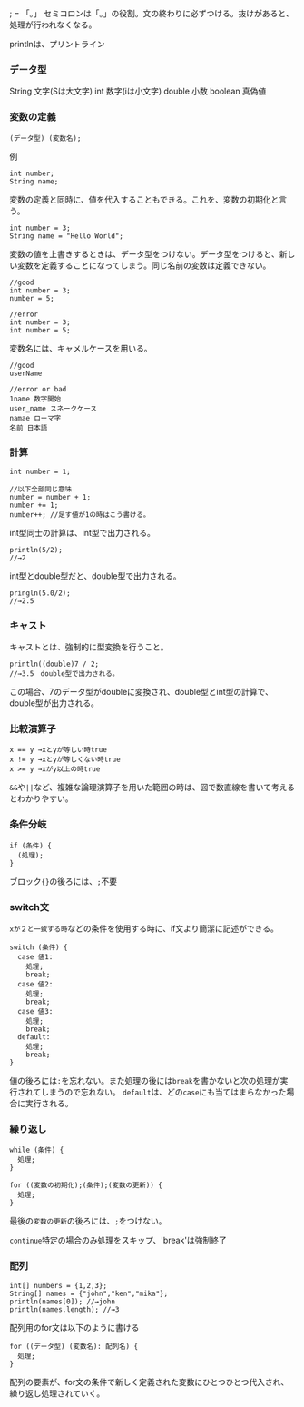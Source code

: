 ; = 「。」
セミコロンは「。」の役割。文の終わりに必ずつける。抜けがあると、処理が行われなくなる。

printlnは、プリントライン

### データ型
String 文字(Sは大文字)
int 数字(iは小文字)
double 小数
boolean 真偽値

### 変数の定義

```
(データ型) (変数名);
```
例
```
int number;
String name;
```

変数の定義と同時に、値を代入することもできる。これを、変数の初期化と言う。
```
int number = 3;
String name = "Hello World";
```

変数の値を上書きするときは、データ型をつけない。データ型をつけると、新しい変数を定義することになってしまう。同じ名前の変数は定義できない。
```
//good
int number = 3;
number = 5;

//error
int number = 3;
int number = 5;
```

変数名には、キャメルケースを用いる。
```
//good
userName

//error or bad
1name 数字開始
user_name スネークケース
namae ローマ字
名前 日本語
```


### 計算
```
int number = 1;

//以下全部同じ意味
number = number + 1;
number += 1;
number++; //足す値が1の時はこう書ける。
```

int型同士の計算は、int型で出力される。
```
println(5/2);
//→2
```
int型とdouble型だと、double型で出力される。
```
pringln(5.0/2);
//→2.5
```

### キャスト
キャストとは、強制的に型変換を行うこと。
```
println((double)7 / 2;
//→3.5　double型で出力される。
```
この場合、7のデータ型がdoubleに変換され、double型とint型の計算で、double型が出力される。

### 比較演算子
```
x == y →xとyが等しい時true
x != y →xとyが等しくない時true
x >= y →xがy以上の時true
```
`&&`や`||`など、複雑な論理演算子を用いた範囲の時は、図で数直線を書いて考えるとわかりやすい。

### 条件分岐
```
if (条件) {
  (処理);
}
```
ブロック`{}`の後ろには、`;`不要

### switch文
`xが２と一致する時`などの条件を使用する時に、if文より簡潔に記述ができる。
```
switch (条件) {
  case 値1:
    処理;
    break;
  case 値2:
    処理;
    break;
  case 値3:
    処理;
    break;
  default:
    処理;
    break;
}
```
値の後ろには`:`を忘れない。また処理の後には`break`を書かないと次の処理が実行されてしまうので忘れない。
`default`は、どの`case`にも当てはまらなかった場合に実行される。


### 繰り返し
```
while (条件) {
  処理;
}
```
```
for ((変数の初期化);(条件);(変数の更新)) {
  処理;
}
```
最後の`変数の更新`の後ろには、`;`をつけない。

`continue`特定の場合のみ処理をスキップ、'break'は強制終了

### 配列
```
int[] numbers = {1,2,3};
String[] names = {"john","ken","mika"};
println(names[0]); //→john
println(names.length); //→3
```
配列用のfor文は以下のように書ける
```
for ((データ型) (変数名): 配列名) {
  処理;
}
```
配列の要素が、for文の条件で新しく定義された変数にひとつひとつ代入され、繰り返し処理されていく。
